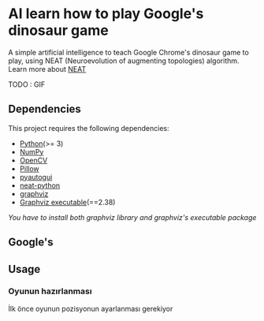 # AI learn how to play Google's dinosaur game
A simple artificial intelligence to teach Google Chrome's dinosaur game to play, using NEAT (Neuroevolution of augmenting topologies) algorithm. Learn more about [NEAT](https://en.wikipedia.org/wiki/Neuroevolution_of_augmenting_topologies)

TODO : GIF

## Dependencies
This project requires the following dependencies:
* [Python](https://www.python.org/downloads)(>= 3)
* [NumPy](http://www.numpy.org)
* [OpenCV](https://opencv.org/releases/)
* [Pillow](https://pillow.readthedocs.io/en/stable/installation.html)
* [pyautogui](https://pyautogui.readthedocs.io/en/latest/install.html)
* [neat-python](https://neat-python.readthedocs.io/en/latest/installation.html)
* [graphviz](https://pypi.org/project/graphviz/)
* [Graphviz executable](https://www.graphviz.org/download/)(==2.38)

*You have to install both graphviz library and graphviz's executable package*

## Google's 

## Usage

### Oyunun hazırlanması
İlk önce oyunun pozisyonun ayarlanması gerekiyor

